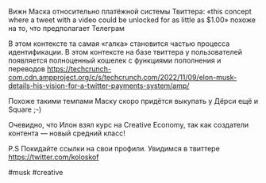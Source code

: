 
Вижн Маска относительно платёжной системы Твиттера: «this concept where a tweet with a video could be unlocked for as little as $1.00» похоже на то, что предполагает Телеграм 

В этом контексте та самая «галка» становится частью процесса идентификации. В этом контексте на базе твиттера у пользователей появляется полноценный кошелек с функциями пополнения и переводов https://techcrunch-com.cdn.ampproject.org/c/s/techcrunch.com/2022/11/09/elon-musk-details-his-vision-for-a-twitter-payments-system/amp/

Похоже такими темпами Маску скоро придётся выкупать у Дёрси ещё и Square ;-)

Очевидно, что Илон взял курс на Creative Economy, так как создатели контента — новый средний класс!

P.S
Покидайте ссылки на свои профили. Увидимся в твиттере https://twitter.com/koloskof

#musk #creative 